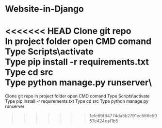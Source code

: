 # Website-in-Django

<<<<<<< HEAD
Clone git repo\
In project folder open CMD comand\
Type Scripts\activate\
Type pip install -r requirements.txt\
Type cd src\
Type python manage.py runserver\
=======
Clone git repo
In project folder open CMD comand
Type Scripts\activate
Type pip install -r requirements.txt
Type cd src
Type python manage.py runserver
>>>>>>> 1efe69f94774da5b2791ec566e5057e424eaf1b5
